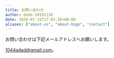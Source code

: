 ```yaml
---
title: お問い合わせ
author: dede-20191130
date: 2020-07-15T17:03:36+00:00
aliases: ["about-us", "about-hugo", "contact"]
---
```



お問い合わせは下記メールアドレスへお願いします。

[1044adad@gmail.com][1]。

 [1]: mailto:1044adad@gmail.com